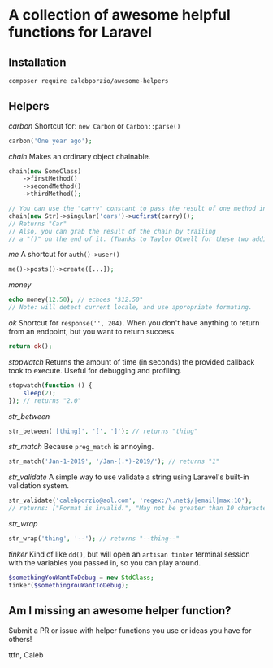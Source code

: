 # A collection of awesome helpful functions for Laravel

## Installation

```bash
composer require calebporzio/awesome-helpers
```

## Helpers

*carbon*
Shortcut for: `new Carbon` or `Carbon::parse()`
``` php
carbon('One year ago');
```

*chain*
Makes an ordinary object chainable.
```php
chain(new SomeClass)
    ->firstMethod()
    ->secondMethod()
    ->thirdMethod();

// You can use the "carry" constant to pass the result of one method into the other:
chain(new Str)->singular('cars')->ucfirst(carry)();
// Returns "Car"
// Also, you can grab the result of the chain by trailing
// a "()" on the end of it. (Thanks to Taylor Otwell for these two additions)
```

*me*
A shortcut for `auth()->user()`
```php
me()->posts()->create([...]);
```

*money*
```php
echo money(12.50); // echoes "$12.50"
// Note: will detect current locale, and use appropriate formating.
```

*ok*
Shortcut for `response('', 204)`. When you don't have anything to return from an endpoint, but you want to return success.
```php
return ok();
```

*stopwatch*
Returns the amount of time (in seconds) the provided callback took to execute. Useful for debugging and profiling.
```php
stopwatch(function () {
    sleep(2);
}); // returns "2.0"
```

*str_between*
```php
str_between('[thing]', '[', ']'); // returns "thing"
```

*str_match*
Because `preg_match` is annoying.
```php
str_match('Jan-1-2019', '/Jan-(.*)-2019/'); // returns "1"
```

*str_validate*
A simple way to use validate a string using Laravel's built-in validation system.
```php
str_validate('calebporzio@aol.com', 'regex:/\.net$/|email|max:10');
// returns: ["Format is invalid.", "May not be greater than 10 characters."]
```

*str_wrap*
```php
str_wrap('thing', '--'); // returns "--thing--"
```

*tinker*
Kind of like `dd()`, but will open an `artisan tinker` terminal session with the variables you passed in, so you can play around.
```php
$somethingYouWantToDebug = new StdClass;
tinker($somethingYouWantToDebug);
```

## Am I missing an awesome helper function?
Submit a PR or issue with helper functions you use or ideas you have for others!

ttfn,
Caleb
